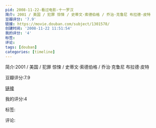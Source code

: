 ```yaml
---
pid: 2008-11-22-看过电影-十一罗汉
简介: 2001 / 美国 / 犯罪 惊悚 / 史蒂文·索德伯格 / 乔治·克鲁尼 布拉德·皮特
豆瓣评分: '7.9'
链接: https://movie.douban.com/subject/1301578/
创建时间: '2008-11-22 11:51:54'
我的评分: '4'
标签:
评论:
tags: [douban]
categories: [timeline]
---
```

简介:2001 / 美国 / 犯罪 惊悚 / 史蒂文·索德伯格 / 乔治·克鲁尼 布拉德·皮特

豆瓣评分:7.9

[链接](https://movie.douban.com/subject/1301578/)

我的评分:4

标签:

评论:

